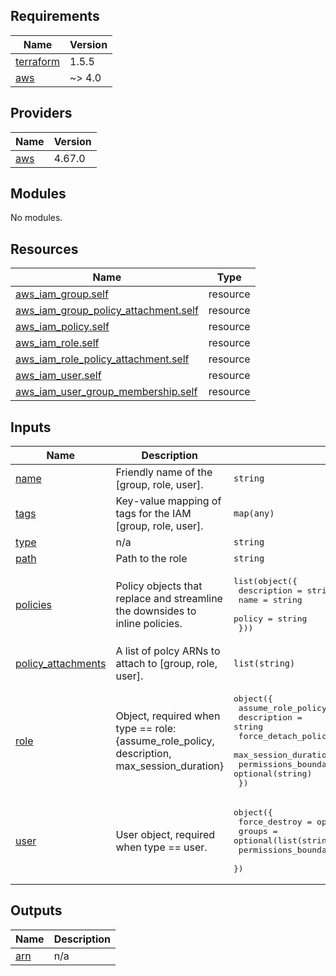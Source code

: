 <!-- BEGIN_TF_DOCS -->
## Requirements

| Name | Version |
|------|---------|
| <a name="requirement_terraform"></a> [terraform](#requirement\_terraform) | 1.5.5 |
| <a name="requirement_aws"></a> [aws](#requirement\_aws) | ~> 4.0 |

## Providers

| Name | Version |
|------|---------|
| <a name="provider_aws"></a> [aws](#provider\_aws) | 4.67.0 |

## Modules

No modules.

## Resources

| Name | Type |
|------|------|
| [aws_iam_group.self](https://registry.terraform.io/providers/hashicorp/aws/latest/docs/resources/iam_group) | resource |
| [aws_iam_group_policy_attachment.self](https://registry.terraform.io/providers/hashicorp/aws/latest/docs/resources/iam_group_policy_attachment) | resource |
| [aws_iam_policy.self](https://registry.terraform.io/providers/hashicorp/aws/latest/docs/resources/iam_policy) | resource |
| [aws_iam_role.self](https://registry.terraform.io/providers/hashicorp/aws/latest/docs/resources/iam_role) | resource |
| [aws_iam_role_policy_attachment.self](https://registry.terraform.io/providers/hashicorp/aws/latest/docs/resources/iam_role_policy_attachment) | resource |
| [aws_iam_user.self](https://registry.terraform.io/providers/hashicorp/aws/latest/docs/resources/iam_user) | resource |
| [aws_iam_user_group_membership.self](https://registry.terraform.io/providers/hashicorp/aws/latest/docs/resources/iam_user_group_membership) | resource |

## Inputs

| Name | Description | Type | Default | Required |
|------|-------------|------|---------|:--------:|
| <a name="input_name"></a> [name](#input\_name) | Friendly name of the [group, role, user]. | `string` | n/a | yes |
| <a name="input_tags"></a> [tags](#input\_tags) | Key-value mapping of tags for the IAM [group, role, user]. | `map(any)` | n/a | yes |
| <a name="input_type"></a> [type](#input\_type) | n/a | `string` | n/a | yes |
| <a name="input_path"></a> [path](#input\_path) | Path to the role | `string` | `null` | no |
| <a name="input_policies"></a> [policies](#input\_policies) | Policy objects that replace and streamline the downsides to inline policies. | <pre>list(object({<br>    description = string<br>    name        = string<br>    policy      = string<br>  }))</pre> | `[]` | no |
| <a name="input_policy_attachments"></a> [policy\_attachments](#input\_policy\_attachments) | A list of polcy ARNs to attach to [group, role, user]. | `list(string)` | `[]` | no |
| <a name="input_role"></a> [role](#input\_role) | Object, required when type == role: {assume\_role\_policy, description, max\_session\_duration} | <pre>object({<br>    assume_role_policy    = string<br>    description           = string<br>    force_detach_policies = optional(bool, true)<br>    max_session_duration  = optional(number, 3600)<br>    permissions_boundary  = optional(string)<br>  })</pre> | `null` | no |
| <a name="input_user"></a> [user](#input\_user) | User object, required when type == user. | <pre>object({<br>    force_destroy        = optional(bool, false)<br>    groups               = optional(list(string))<br>    permissions_boundary = optional(string)<br>  })</pre> | `{}` | no |

## Outputs

| Name | Description |
|------|-------------|
| <a name="output_arn"></a> [arn](#output\_arn) | n/a |
<!-- END_TF_DOCS -->